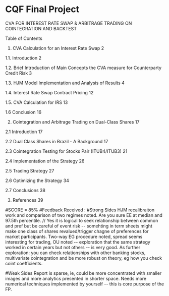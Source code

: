 # CQF Final Project
CVA FOR INTEREST RATE SWAP & ARBITRAGE TRADING ON COINTEGRATION AND BACKTEST

Table of Contents

1.	CVA Calculation for an Interest Rate Swap	2

1.1.    Introduction	2

1.2.    Brief Introduction of Main Concepts the CVA measure for Counterparty Credit Risk	3

1.3. HJM Model Implementation and Analysis of Results	4

1.4. Interest Rate Swap Contract Pricing	12

1.5. CVA Calculation for IRS	13

1.6 Conclusion	16

2. Cointegration and Arbitrage Trading on Dual-Class Shares	17

2.1    Introduction	17

2.2    Dual Class Shares in Brazil - A Background	17

2.3    Cointegration Testing for Stocks Pair (ITUB4/ITUB3)	21

2.4    Implementation of the Strategy	26

2.5    Trading Strategy	27

2.6    Optimizing the Strategy	34

2.7    Conclusions	38

3.   References	39

#SCORE = 85%
#Feedback Received :
#Strong Sides
HJM recalibraiton work and comparison of two regimes noted. Are you sure EE at median and 97.5th percentile. // Yes it is logical to seek relationship between common and pref but be careful of event risk -- somehting in term sheets might make one class of shares revalued/trigger chagne of preferences for market participants. Two-way EG procedure noted, spread seems interesting for trading, OU noted -- exploration that the same strategy worked in certain years but not others -- is very good.  As further exploration: you can check relationships with other banking stocks, multivariate cointegration and be more robust on theory, eg how you check coint coefficients.

#Weak Sides	
Report is sparse, ie, could be more concentrated with smaller images and more analytics presented in shorter space. Needs more numerical techniques implemented by yourself -- this is core purpose of the FP.			





